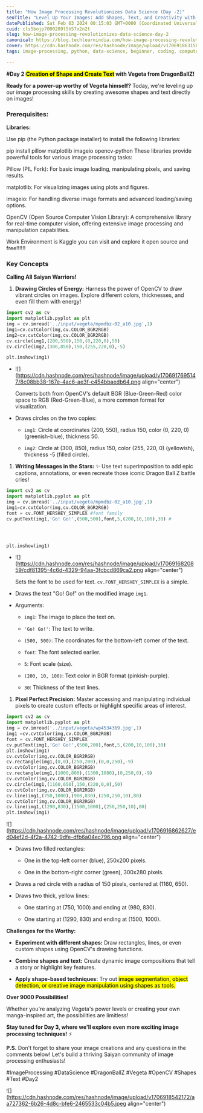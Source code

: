```yaml
---
title: "How Image Processing Revolutionizes Data Science (Day -2)"
seoTitle: "Level Up Your Images: Add Shapes, Text, and Creativity with Image Proc"
datePublished: Sat Feb 03 2024 00:15:03 GMT+0000 (Coordinated Universal Time)
cuid: cls5bojp7000209l5h57x2n2t
slug: how-image-processing-revolutionizes-data-science-day-2
canonical: https://blog.techlearnindia.com/how-image-processing-revolutionizes-data-science-day-2
cover: https://cdn.hashnode.com/res/hashnode/image/upload/v1706918631589/a00fcd96-84f3-4afd-9624-09ba3a65de8a.png
tags: image-processing, python, data-science, beginner, coding, computer-vision, pixel

---
```


**#Day 2:<mark>Creation of Shape and Create Text</mark> with Vegeta from DragonBallZ!**

**Ready for a power-up worthy of Vegeta himself?** Today, we're leveling up our image processing skills by creating awesome shapes and text directly on images!

### **Prerequisites:**

**Libraries:**

Use pip (the Python package installer) to install the following libraries:

pip install pillow matplotlib imageio opencv-python These libraries provide powerful tools for various image processing tasks:

Pillow (PIL Fork): For basic image loading, manipulating pixels, and saving results.

matplotlib: For visualizing images using plots and figures.

imageio: For handling diverse image formats and advanced loading/saving options.

OpenCV (Open Source Computer Vision Library): A comprehensive library for real-time computer vision, offering extensive image processing and manipulation capabilities.

Work Environment is Kaggle you can visit and explore it open source and free!!!!!!

### **Key Concepts**

**Calling All Saiyan Warriors!**

1. **Drawing Circles of Energy:** Harness the power of OpenCV to draw vibrant circles on images. Explore different colors, thicknesses, and even fill them with energy!
    

```python
import cv2 as cv
import matplotlib.pyplot as plt
img = cv.imread('../input/vegeta/mpmdbz-02_a10.jpg',1)
img1=cv.cvtColor(img,cv.COLOR_BGR2RGB)
img2=cv.cvtColor(img,cv.COLOR_BGR2RGB)
cv.circle(img1,(200,550),150,(0,220,0),50)
cv.circle(img2,(300,850),150,(255,220,0),-5)

plt.imshow(img1)
```

* ![](https://cdn.hashnode.com/res/hashnode/image/upload/v1706917695147/8c08bb38-167e-4ac6-ae3f-c454bbaedb64.png align="center")
    
    Converts both from OpenCV's default BGR (Blue-Green-Red) color space to RGB (Red-Green-Blue), a more common format for visualization.
    
* Draws circles on the two copies:
    
    * `img1`: Circle at coordinates (200, 550), radius 150, color (0, 220, 0) (greenish-blue), thickness 50.
        
    * `img2`: Circle at (300, 850), radius 150, color (255, 220, 0) (yellowish), thickness -5 (filled circle).
        

1. **Writing Messages in the Stars:** ✨ Use text superimposition to add epic captions, annotations, or even recreate those iconic Dragon Ball Z battle cries!
    

```python
import cv2 as cv
import matplotlib.pyplot as plt
img = cv.imread('../input/vegeta/mpmdbz-02_a10.jpg',1)
img1=cv.cvtColor(img,cv.COLOR_BGR2RGB)
font = cv.FONT_HERSHEY_SIMPLEX #font family
cv.putText(img1,'Go! Go!',(500,500),font,5,(200,10,100),30) #




plt.imshow(img1)
```

* ![](https://cdn.hashnode.com/res/hashnode/image/upload/v1706916820859/cdf81395-4c6d-4329-94aa-3fcbcd869ca2.png align="center")
    
    Sets the font to be used for text. `cv.FONT_HERSHEY_SIMPLEX` is a simple.
    
* Draws the text "Go! Go!" on the modified image `img1`.
    
* Arguments:
    
    * `img1`: The image to place the text on.
        
    * `'Go! Go!'`: The text to write.
        
    * `(500, 500)`: The coordinates for the bottom-left corner of the text.
        
    * `font`: The font selected earlier.
        
    * `5`: Font scale (size).
        
    * `(200, 10, 100)`: Text color in BGR format (pinkish-purple).
        
    * `30`: Thickness of the text lines.
        

1. **Pixel Perfect Precision:** Master accessing and manipulating individual pixels to create custom effects or highlight specific areas of interest.
    

```python
import cv2 as cv
import matplotlib.pyplot as plt
img = cv.imread('../input/vegeta/wp4534369.jpg',1)
img1 =cv.cvtColor(img,cv.COLOR_BGR2RGB)
font = cv.FONT_HERSHEY_SIMPLEX
cv.putText(img1,'Go! Go!',(500,200),font,5,(200,10,100),30)
plt.imshow(img1)
cv.cvtColor(img,cv.COLOR_BGR2RGB)
cv.rectangle(img1,(0,0),(250,200),(0,0,250),-9)
cv.cvtColor(img,cv.COLOR_BGR2RGB)
cv.rectangle(img1,(1000,800),(1300,1080),(0,250,0),-9)
cv.cvtColor(img,cv.COLOR_BGR2RGB)
cv.circle(img1,(1160,650),150,(220,0,0),50)
cv.cvtColor(img,cv.COLOR_BGR2RGB)
cv.line(img1,(750,1000),(980,830),(250,250,10),80)
cv.cvtColor(img,cv.COLOR_BGR2RGB)
cv.line(img1,(1290,830),(1500,1000),(250,250,10),80)
plt.imshow(img1)
```

![](https://cdn.hashnode.com/res/hashnode/image/upload/v1706916862627/ed04ef2d-4f2a-4742-9dfe-dfb6a04ec796.png align="center")

* Draws two filled rectangles:
    
    * One in the top-left corner (blue), 250x200 pixels.
        
    * One in the bottom-right corner (green), 300x280 pixels.
        
* Draws a red circle with a radius of 150 pixels, centered at (1160, 650).
    
* Draws two thick, yellow lines:
    
    * One starting at (750, 1000) and ending at (980, 830).
        
    * One starting at (1290, 830) and ending at (1500, 1000).
        

**Challenges for the Worthy:**

* **Experiment with different shapes:** Draw rectangles, lines, or even custom shapes using OpenCV's drawing functions.
    
* **Combine shapes and text:** Create dynamic image compositions that tell a story or highlight key features.
    
* **Apply shape-based techniques:** Try out <mark>image segmentation, object detection, or creative image manipulation using shapes as tools.</mark>
    

**Over 9000 Possibilities!**

Whether you're analyzing Vegeta's power levels or creating your own manga-inspired art, the possibilities are limitless!

**Stay tuned for Day 3, where we'll explore even more exciting image processing techniques!** ⚡️

**P.S.** Don't forget to share your image creations and any questions in the comments below! Let's build a thriving Saiyan community of image processing enthusiasts!

#ImageProcessing #DataScience #DragonBallZ #Vegeta #OpenCV #Shapes #Text #Day2

![](https://cdn.hashnode.com/res/hashnode/image/upload/v1706918542172/aa727362-6b26-4d8c-bfe6-2465533c04b5.jpeg align="center")